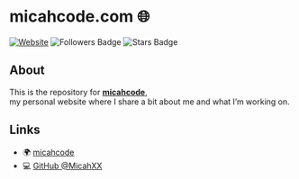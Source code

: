 <h1>
    micahcode.com 🌐 
</h1>

[![Website](https://img.shields.io/badge/Website-micah.code-blue?style=for-the-badge)](https://micah.code)
<img src="https://img.shields.io/github/followers/MicahXX?style=for-the-badge" alt="Followers Badge"/>
<img src="https://img.shields.io/github/stars/MicahXX/OwnWebsite?style=for-the-badge" alt="Stars Badge"/>

##  About
This is the repository for [**micahcode**](https://micahcode.com),  
my personal website where I share a bit about me and what I’m working on.

##  Links
- 🌍 [micahcode](https://micahcode.com)
- 💻 [GitHub @MicahXX](https://github.com/MicahXX)

